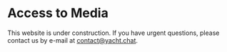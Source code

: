 


# Access to Media

This website is under construction. If you have urgent questions, please contact us by e-mail at [contact@yacht.chat](mailto:contact@yacht.chat).
